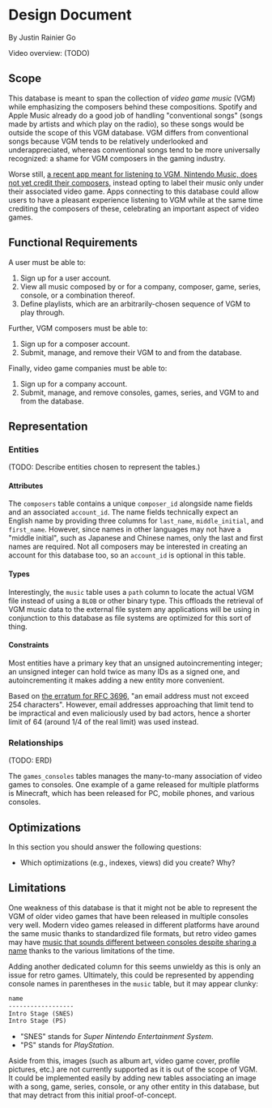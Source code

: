 # Design Document

By Justin Rainier Go

Video overview: (TODO)

## Scope

This database is meant to span the collection of *video game music* (VGM) while emphasizing the composers behind these compositions. Spotify and Apple Music already do a good job of handling "conventional songs" (songs made by artists and which play on the radio), so these songs would be outside the scope of this VGM database. VGM differs from conventional songs because VGM tends to be relatively underlooked and underappreciated, whereas conventional songs tend to be more universally recognized: a shame for VGM composers in the gaming industry.

Worse still, [a recent app meant for listening to VGM, Nintendo Music, does not yet credit their composers,](https://www.theverge.com/2024/11/5/24288201/nintendo-music-streaming-hands-on-impressions) instead opting to label their music only under their associated video game. Apps connecting to this database could allow users to have a pleasant experience listening to VGM while at the same time crediting the composers of these, celebrating an important aspect of video games.

## Functional Requirements

A user must be able to:

1. Sign up for a user account.
2. View all music composed by or for a company, composer, game, series, console, or a combination thereof.
3. Define playlists, which are an arbitrarily-chosen sequence of VGM to play through.

Further, VGM composers must be able to:

1. Sign up for a composer account.
2. Submit, manage, and remove their VGM to and from the database.

Finally, video game companies must be able to:

1. Sign up for a company account.
2. Submit, manage, and remove consoles, games, series, and VGM to and from the database.

## Representation

### Entities

(TODO: Describe entities chosen to represent the tables.)

#### Attributes

The `composers` table contains a unique `composer_id` alongside name fields and an associated `account_id`. The name fields technically expect an English name by providing three columns for `last_name`, `middle_initial`, and `first_name`. However, since names in other languages may not have a "middle initial", such as Japanese and Chinese names, only the last and first names are required. Not all composers may be interested in creating an account for this database too, so an `account_id` is optional in this table.

#### Types

Interestingly, the `music` table uses a `path` column to locate the actual VGM file instead of using a `BLOB` or other binary type. This offloads the retrieval of VGM music data to the external file system any applications will be using in conjunction to this database as file systems are optimized for this sort of thing.

#### Constraints

Most entities have a primary key that an unsigned autoincrementing integer; an unsigned integer can hold twice as many IDs as a signed one, and autoincrementing it makes adding a new entity more convenient.

Based on [the erratum for RFC 3696,](https://stackoverflow.com/questions/386294/what-is-the-maximum-length-of-a-valid-email-address/574698#574698) "an email address must not exceed 254 characters". However, email addresses approaching that limit tend to be impractical and even maliciously used by bad actors, hence a shorter limit of 64 (around 1/4 of the real limit) was used instead.

### Relationships

(TODO: ERD)

The `games_consoles` tables manages the many-to-many association of video games to consoles. One example of a game released for multiple platforms is Minecraft, which has been released for PC, mobile phones, and various consoles.

## Optimizations

In this section you should answer the following questions:

* Which optimizations (e.g., indexes, views) did you create? Why?

## Limitations

One weakness of this database is that it might not be able to represent the VGM of older video games that have been released in multiple consoles very well. Modern video games released in different platforms have around the same music thanks to standardized file formats, but retro video games may have [music that sounds different between consoles despite sharing a name](https://www.youtube.com/watch?v=iFjOs5vT__M) thanks to the various limitations of the time.

Adding another dedicated column for this seems unwieldy as this is only an issue for retro games. Ultimately, this could be represented by appending console names in parentheses in the `music` table, but it may appear clunky:

```txt
name
------------------
Intro Stage (SNES)
Intro Stage (PS)
```

* "SNES" stands for *Super Nintendo Entertainment System*.
* "PS" stands for *PlayStation*.

Aside from this, images (such as album art, video game cover, profile pictures, etc.) are not currently supported as it is out of the scope of VGM. It could be implemented easily by adding new tables associating an image with a song, game, series, console, or any other entity in this database, but that may detract from this initial proof-of-concept.
